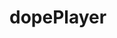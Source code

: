 # dopePlayer
<!--
Lista de canciones para el proyecto de MULTIMEDIA:

	propiedades y tracks en JSON:
	id: auto
	imgSrc:
	nameTrack:
	nameArtist:
	audioSrc:
	dateRelease:
	[more]

Media Songs

- Into it 				by Chase Atlantic
- Thin White Lies 			by 5SOS
- The Fixer 				by Brent Morgan
- VILLAIN 				by K/DA
- BETELGEUSE				by Yuri
- AMENO					by ERA
- LA PAURA DEL BUIO			by Mäneskin
- Angels Like You			by Miley Cyrus
- Happier than ever (Heavy Cover)	by Loneliness


Media Video





//------------------------------ COSAS QUE HACER O PREGUNTAR ------------------------------
- reproducción automática de canciones (?) en javascript => termina una, empieza otra
- cambiar colores body animándolos mientras estén en play y pararlo cuando esté en stop
- cómo hacer la barra de reproducción
- programar el autogenerate de subtitulos para convertirla en una IA que cree cuantas más reproducciones tenga, se vaya a generar subtítulos sólidos.
- buscar videos
- subtitulos buscar cómo se hacen
- opción loop, añadimos un botón que si le pulsas le añade el atributo






-
 -->



